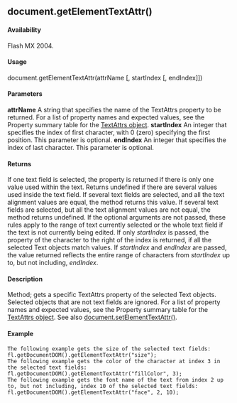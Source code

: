 ## document.getElementTextAttr()

#### Availability

Flash MX 2004.

#### Usage

document.getElementTextAttr(attrName \[, startIndex \[, endIndex\]\])

#### Parameters

**attrName** A string that specifies the name of the TextAttrs property to be returned. For a list of property names and expected values, see the Property summary table for the [TextAttrs object](#_bookmark1003).
**startIndex** An integer that specifies the index of first character, with 0 (zero) specifying the first position. This parameter is optional.
**endIndex** An integer that specifies the index of last character. This parameter is optional.

#### Returns

If one text field is selected, the property is returned if there is only one value used within the text. Returns undefined if there are several values used inside the text field. If several text fields are selected, and all the text alignment values are equal, the method returns this value. If several text fields are selected, but all the text alignment values are not equal, the method returns undefined. If the optional arguments are not passed, these rules apply to the range of text currently selected or the whole text field if the text is not currently being edited. If only *startIndex* is passed, the property of the character to the right of the index is returned, if all the selected Text objects match values. If *startIndex* and *endIndex* are passed, the value returned reflects the entire range of characters from *startIndex* up to, but not including, *endIndex*.

#### Description

Method; gets a specific TextAttrs property of the selected Text objects. Selected objects that are not text fields are ignored. For a list of property names and expected values, see the Property summary table for the [TextAttrs object](#_bookmark1003). See also [document.setElementTextAttr()](#_bookmark285).

#### Example

```
The following example gets the size of the selected text fields:
fl.getDocumentDOM().getElementTextAttr("size");
The following example gets the color of the character at index 3 in the selected text fields:
fl.getDocumentDOM().getElementTextAttr("fillColor", 3);
The following example gets the font name of the text from index 2 up to, but not including, index 10 of the selected text fields:
fl.getDocumentDOM().getElementTextAttr("face", 2, 10);

```